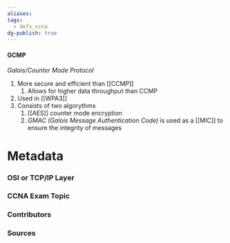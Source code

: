 ```yaml
---
aliases: 
tags:
  - defs_ccna
dg-publish: true
---
```

#### GCMP
*Galois/Counter Mode Protocol*
1. More secure and efficient than [[CCMP]]
	1. Allows for higher data throughput than CCMP
2. Used in [[WPA3]]
3. Consists of two algorythms
	1. [[AES]] counter mode encryption
	2. *GMAC (Galois Message Authentication Code)* is used as a [[MIC]] to ensure the integrity of messages




# Metadata
### OSI or TCP/IP Layer

### CCNA Exam Topic

### Contributors

### Sources

